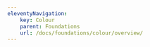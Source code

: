 ```yaml
---
eleventyNavigation:
    key: Colour
    parent: Foundations
    url: /docs/foundations/colour/overview/
---
```

